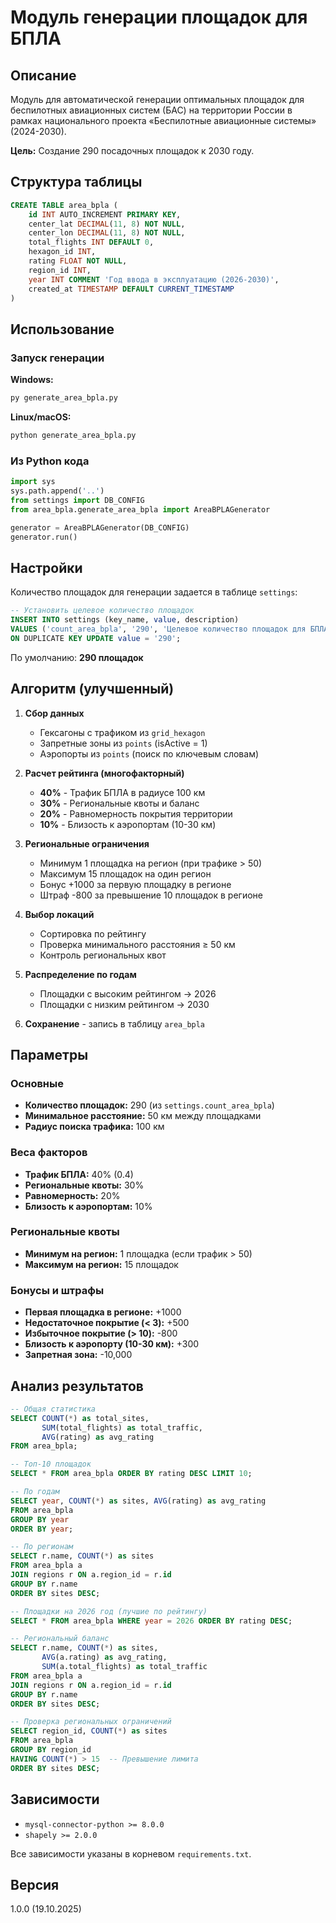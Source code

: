 # Модуль генерации площадок для БПЛА

## Описание

Модуль для автоматической генерации оптимальных площадок для беспилотных авиационных систем (БАС) на территории России в рамках национального проекта «Беспилотные авиационные системы» (2024-2030).

**Цель:** Создание 290 посадочных площадок к 2030 году.

## Структура таблицы

```sql
CREATE TABLE area_bpla (
    id INT AUTO_INCREMENT PRIMARY KEY,
    center_lat DECIMAL(11, 8) NOT NULL,
    center_lon DECIMAL(11, 8) NOT NULL,
    total_flights INT DEFAULT 0,
    hexagon_id INT,
    rating FLOAT NOT NULL,
    region_id INT,
    year INT COMMENT 'Год ввода в эксплуатацию (2026-2030)',
    created_at TIMESTAMP DEFAULT CURRENT_TIMESTAMP
)
```

## Использование

### Запуск генерации

**Windows:**
```bash
py generate_area_bpla.py
```

**Linux/macOS:**
```bash
python generate_area_bpla.py
```

### Из Python кода

```python
import sys
sys.path.append('..')
from settings import DB_CONFIG
from area_bpla.generate_area_bpla import AreaBPLAGenerator

generator = AreaBPLAGenerator(DB_CONFIG)
generator.run()
```

## Настройки

Количество площадок для генерации задается в таблице `settings`:

```sql
-- Установить целевое количество площадок
INSERT INTO settings (key_name, value, description)
VALUES ('count_area_bpla', '290', 'Целевое количество площадок для БПЛА')
ON DUPLICATE KEY UPDATE value = '290';
```

По умолчанию: **290 площадок**

## Алгоритм (улучшенный)

1. **Сбор данных**
   - Гексагоны с трафиком из `grid_hexagon`
   - Запретные зоны из `points` (isActive = 1)
   - Аэропорты из `points` (поиск по ключевым словам)

2. **Расчет рейтинга (многофакторный)**
   - **40%** - Трафик БПЛА в радиусе 100 км
   - **30%** - Региональные квоты и баланс
   - **20%** - Равномерность покрытия территории
   - **10%** - Близость к аэропортам (10-30 км)

3. **Региональные ограничения**
   - Минимум 1 площадка на регион (при трафике > 50)
   - Максимум 15 площадок на один регион
   - Бонус +1000 за первую площадку в регионе
   - Штраф -800 за превышение 10 площадок в регионе

4. **Выбор локаций**
   - Сортировка по рейтингу
   - Проверка минимального расстояния ≥ 50 км
   - Контроль региональных квот

5. **Распределение по годам**
   - Площадки с высоким рейтингом → 2026
   - Площадки с низким рейтингом → 2030

6. **Сохранение** - запись в таблицу `area_bpla`

## Параметры

### Основные
- **Количество площадок:** 290 (из `settings.count_area_bpla`)
- **Минимальное расстояние:** 50 км между площадками
- **Радиус поиска трафика:** 100 км

### Веса факторов
- **Трафик БПЛА:** 40% (0.4)
- **Региональные квоты:** 30%
- **Равномерность:** 20%
- **Близость к аэропортам:** 10%

### Региональные квоты
- **Минимум на регион:** 1 площадка (если трафик > 50)
- **Максимум на регион:** 15 площадок

### Бонусы и штрафы
- **Первая площадка в регионе:** +1000
- **Недостаточное покрытие (< 3):** +500
- **Избыточное покрытие (> 10):** -800
- **Близость к аэропорту (10-30 км):** +300
- **Запретная зона:** -10,000

## Анализ результатов

```sql
-- Общая статистика
SELECT COUNT(*) as total_sites,
       SUM(total_flights) as total_traffic,
       AVG(rating) as avg_rating
FROM area_bpla;

-- Топ-10 площадок
SELECT * FROM area_bpla ORDER BY rating DESC LIMIT 10;

-- По годам
SELECT year, COUNT(*) as sites, AVG(rating) as avg_rating
FROM area_bpla
GROUP BY year
ORDER BY year;

-- По регионам
SELECT r.name, COUNT(*) as sites
FROM area_bpla a
JOIN regions r ON a.region_id = r.id
GROUP BY r.name
ORDER BY sites DESC;

-- Площадки на 2026 год (лучшие по рейтингу)
SELECT * FROM area_bpla WHERE year = 2026 ORDER BY rating DESC;

-- Региональный баланс
SELECT r.name, COUNT(*) as sites, 
       AVG(a.rating) as avg_rating,
       SUM(a.total_flights) as total_traffic
FROM area_bpla a
JOIN regions r ON a.region_id = r.id
GROUP BY r.name
ORDER BY sites DESC;

-- Проверка региональных ограничений
SELECT region_id, COUNT(*) as sites
FROM area_bpla
GROUP BY region_id
HAVING COUNT(*) > 15  -- Превышение лимита
ORDER BY sites DESC;
```

## Зависимости

- `mysql-connector-python >= 8.0.0`
- `shapely >= 2.0.0`

Все зависимости указаны в корневом `requirements.txt`.

## Версия

1.0.0 (19.10.2025)
